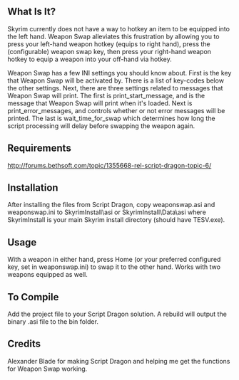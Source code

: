 What Is It?
------------
Skyrim currently does not have a way to hotkey an item to be equipped into the left hand. Weapon Swap alleviates this frustration by allowing you to press your left-hand weapon hotkey (equips to right hand), press the (configurable) weapon swap key, then press your right-hand weapon hotkey to equip a weapon into your off-hand via hotkey. 

Weapon Swap has a few INI settings you should know about. First is the key that Weapon Swap will be activated by. There is a list of key-codes below the other settings. Next, there are three settings related to messages that Weapon Swap will print. The first is print_start_message, and is the message that Weapon Swap will print when it's loaded. Next is print_error_messages, and controls whether or not error messages will be printed. The last is wait_time_for_swap which determines how long the script processing will delay before swapping the weapon again.

Requirements
----------------------
http://forums.bethsoft.com/topic/1355668-rel-script-dragon-topic-6/

Installation
-----------------
After installing the files from Script Dragon, copy weaponswap.asi and weaponswap.ini to SkyrimInstall\asi or SkyrimInstall\Data\asi where SkyrimInstall is your main Skyrim install directory (should have TESV.exe).

Usage
------------
With a weapon in either hand, press Home (or your preferred configured key, set in weaponswap.ini) to swap it to the other hand. Works with two weapons equipped as well.


To Compile
-------------
Add the project file to your Script Dragon solution. A rebuild will output the binary .asi file to the bin folder.

Credits
-------------------
Alexander Blade for making Script Dragon and helping me get the functions for Weapon Swap working.